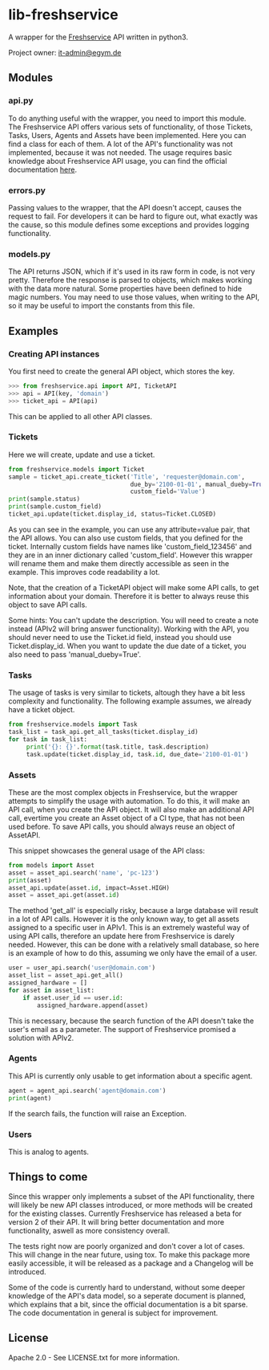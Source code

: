 # lib-freshservice

A wrapper for the [Freshservice](https://egym.freshservice.com) API
written in python3.

Project owner: it-admin@egym.de

## Modules

### api.py

To do anything useful with the wrapper, you need to import this module. The
Freshservice API offers various sets of functionality, of those Tickets,
Tasks, Users, Agents and Assets have been implemented. Here you can find a
class for each of them. A lot of the API's functionality was not implemented,
because it was not needed. The usage requires basic knowledge about
Freshservice API usage, you can find the official documentation
[here](https://api.freshservice.com).

### errors.py

Passing values to the wrapper, that the API doesn't accept, causes the request
to fail. For developers it can be hard to figure out, what exactly was the
cause, so this module defines some exceptions and provides logging
functionality.

### models.py

The API returns JSON, which if it's used in its raw form in code, is not very
pretty. Therefore the response is parsed to objects, which makes working
with the data more natural. Some properties have been defined to hide magic
numbers. You may need to use those values, when writing to the API,
so it may be useful to import the constants from this file.

## Examples

### Creating API instances

You first need to create the general API object, which stores the key.
```python
>>> from freshservice.api import API, TicketAPI
>>> api = API(key, 'domain')
>>> ticket_api = API(api)
```

This can be applied to all other API classes.

### Tickets

Here we will create, update and use a ticket.
```python
from freshservice.models import Ticket
sample = ticket_api.create_ticket('Title', 'requester@domain.com',
                                  due_by='2100-01-01', manual_dueby=True,
                                  custom_field='Value')
print(sample.status)
print(sample.custom_field)
ticket_api.update(ticket.display_id, status=Ticket.CLOSED)
```
As you can see in the example, you can use any attribute=value pair, that the
API allows. You can also use custom fields, that you defined for the ticket.
Internally custom fields have names like 'custom_field_123456' and they are
in an inner dictionary called 'custom_field'. However this wrapper will rename
them and make them directly accessible as seen in the example. This improves
code readability a lot.

Note, that the creation of a TicketAPI object will make some API calls, to
get information about your domain. Therefore it is better to always reuse
this object to save API calls.

Some hints: You can't update the description. You will need to create a note
instead (APIv2 will bring answer functionality). Working with the API, you
should never need to use the Ticket.id field, instead you should use
Ticket.display_id. When you want to update the due date of a ticket, you also
need to pass 'manual_dueby=True'.

### Tasks

The usage of tasks is very similar to tickets, altough they have a bit less
complexity and functionality. The following example assumes, we already have
a ticket object.

```python
from freshservice.models import Task
task_list = task_api.get_all_tasks(ticket.display_id)
for task in task_list:
     print('{}: {}'.format(task.title, task.description)
     task.update(ticket.display_id, task.id, due_date='2100-01-01')
```

### Assets

These are the most complex objects in Freshservice, but the wrapper attempts
to simplify the usage with automation. To do this, it will make an API call,
when you create the API object. It will also make an additional API
call, evertime you create an Asset object of a CI type, that has not been
used before. To save API calls, you should always reuse an object of AssetAPI.

This snippet showcases the general usage of the API class:

```python
from models import Asset
asset = asset_api.search('name', 'pc-123')
print(asset)
asset_api.update(asset.id, impact=Asset.HIGH)
asset = asset_api.get(asset.id)
```

The method 'get_all' is especially risky, because a large database will result
in a lot of API calls. However it is the only known way, to get all assets
assigned to a specific user in APIv1. This is an extremely wasteful way of
using API calls, therefore an update here from Freshservice is darely needed.
However, this can be done with a relatively small database, so here is an
example of how to do this, assuming we only have the email of a user.

```python
user = user_api.search('user@domain.com')
asset_list = asset_api.get_all()
assigned_hardware = []
for asset in asset_list:
    if asset.user_id == user.id:
        assigned_hardware.append(asset)
```

This is necessary, because the search function of the API doesn't take the
user's email as a parameter. The support of Freshservice promised a solution
with APIv2.

### Agents

This API is currently only usable to get information about a specific agent.

```python
agent = agent_api.search('agent@domain.com')
print(agent)
```

If the search fails, the function will raise an Exception.

### Users

This is analog to agents.

## Things to come

Since this wrapper only implements a subset of the API functionality, there
will likely be new API classes introduced, or more methods will be created for
the existing classes. Currently Freshservice has released a beta for version 2
of their API. It will bring better documentation and more functionality,
aswell as more consistency overall.

The tests right now are poorly organized and don't cover a lot of cases. This
will change in the near future, using tox. To make this package more easily
accessible, it will be released as a package and a Changelog will be introduced.

Some of the code is currently hard to understand, without some deeper knowledge
of the API's data model, so a seperate document is planned, which explains
that a bit, since the official documentation is a bit sparse. The code
documentation in general is subject for improvement.

## License

Apache 2.0 - See LICENSE.txt for more information.
